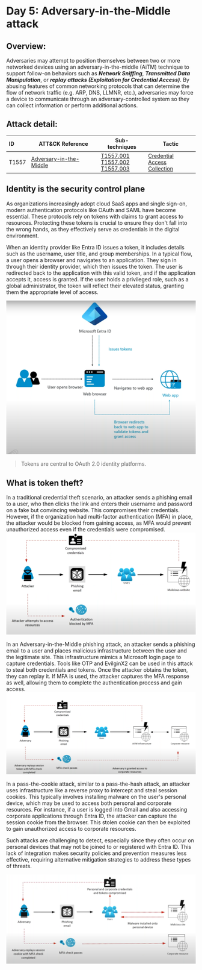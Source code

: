 # Day 5: Adversary-in-the-Middle attack
## Overview:
Adversaries may attempt to position themselves between two or more networked devices using an adversary-in-the-middle (AiTM) technique to support follow-on behaviors such as ***Network Sniffing***, ***Transmitted Data Manipulation***, or ***replay attacks (Exploitation for Credential Access)***. By abusing features of common networking protocols that can determine the flow of network traffic (e.g. ARP, DNS, LLMNR, etc.), adversaries may force a device to communicate through an adversary-controlled system so they can collect information or perform additional actions.

## Attack detail:
| ID | ATT&CK Reference| Sub-techniques | Tactic | 
| :------------- | ------------- | ------------- | ------------- |
| T1557  | [Adversary-in-the-Middle](https://attack.mitre.org/versions/v15/techniques/T1557/)|  [T1557.001](https://attack.mitre.org/versions/v15/techniques/T1557/001/) <br> [T1557.002](https://attack.mitre.org/versions/v15/techniques/T1557/002/) <br> [T1557.003](https://attack.mitre.org/versions/v15/techniques/T1557/003/) | [Credential Access](https://attack.mitre.org/versions/v15/tactics/TA0006/) <br> [Collection](https://attack.mitre.org/versions/v15/tactics/TA0009/) |

## Identity is the security control plane 
As organizations increasingly adopt cloud SaaS apps and single sign-on, modern authentication protocols like OAuth and SAML have become essential. These protocols rely on tokens with claims to grant access to resources. Protecting these tokens is crucial to ensure they don't fall into the wrong hands, as they effectively serve as credentials in the digital environment. 


When an identity provider like Entra ID issues a token, it includes details such as the username, user title, and group memberships. In a typical flow, a user opens a browser and navigates to an application. They sign in through their identity provider, which then issues the token. The user is redirected back to the application with this valid token, and if the application accepts it, access is granted. If the user holds a privileged role, such as a global administrator, the token will reflect their elevated status, granting them the appropriate level of access.

![alt text](image.png)
> Tokens are central to OAuth 2.0 identity platforms.  


## What is token theft? 
In a traditional credential theft scenario, an attacker sends a phishing email to a user, who then clicks the link and enters their username and password on a fake but convincing website. This compromises their credentials. However, if the organization had multi-factor authentication (MFA) in place, the attacker would be blocked from gaining access, as MFA would prevent unauthorized access even if the credentials were compromised.
![alt text](image-1.png)

In an Adversary-in-the-Middle phishing attack, an attacker sends a phishing email to a user and places malicious infrastructure between the user and the legitimate site. This infrastructure mimics a Microsoft login page to capture credentials. Tools like OTP and EvilginX2 can be used in this attack to steal both credentials and tokens. Once the attacker obtains the token, they can replay it. If MFA is used, the attacker captures the MFA response as well, allowing them to complete the authentication process and gain access.
![alt text](image-2.png)



In a pass-the-cookie attack, similar to a pass-the-hash attack, an attacker uses infrastructure like a reverse proxy to intercept and steal session cookies. This typically involves installing malware on the user's personal device, which may be used to access both personal and corporate resources. For instance, if a user is logged into Gmail and also accessing corporate applications through Entra ID, the attacker can capture the session cookie from the browser. This stolen cookie can then be exploited to gain unauthorized access to corporate resources.

Such attacks are challenging to detect, especially since they often occur on personal devices that may not be joined to or registered with Entra ID. This lack of integration makes  security policies and prevention measures less effective, requiring alternative mitigation strategies to address these types of threats.

![alt text](image-3.png)


